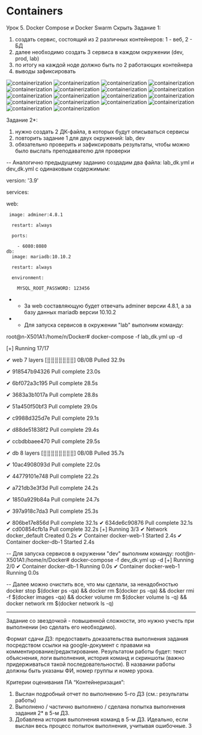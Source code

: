 # Containers
Урок 5. Docker Compose и Docker Swarm
Скрыть
Задание 1:
1) создать сервис, состоящий из 2 различных контейнеров: 1 - веб, 2 - БД
2) далее необходимо создать 3 сервиса в каждом окружении (dev, prod, lab)
3) по итогу на каждой ноде должно быть по 2 работающих контейнера
4) выводы зафиксировать

![containerization](https://github.com/Amant-987/Containers/blob/main/Screenshots_task1/Screenshot_1.png)
![containerization](https://github.com/Amant-987/Containers/blob/main/Screenshots_task1/Screenshot_2.png)
![containerization](https://github.com/Amant-987/Containers/blob/main/Screenshots_task1/Screenshot_3.png)
![containerization](https://github.com/Amant-987/Containers/blob/main/Screenshots_task1/Screenshot_4.png)
![containerization](https://github.com/Amant-987/Containers/blob/main/Screenshots_task1/Screenshot_5.png)
![containerization](https://github.com/Amant-987/Containers/blob/main/Screenshots_task1/Screenshot_6.png)
![containerization](https://github.com/Amant-987/Containers/blob/main/Screenshots_task1/Screenshot_7.png)
![containerization](https://github.com/Amant-987/Containers/blob/main/Screenshots_task1/Screenshot_8.png)
![containerization](https://github.com/Amant-987/Containers/blob/main/Screenshots_task1/Screenshot_9.png)
![containerization](https://github.com/Amant-987/Containers/blob/main/Screenshots_task1/Screenshot_10.png)
![containerization](https://github.com/Amant-987/Containers/blob/main/Screenshots_task1/Screenshot_11.png)
![containerization](https://github.com/Amant-987/Containers/blob/main/Screenshots_task1/Screenshot_12.png)
![containerization](https://github.com/Amant-987/Containers/blob/main/Screenshots_task1/Screenshot_13.png)
![containerization](https://github.com/Amant-987/Containers/blob/main/Screenshots_task1/Screenshot_14.png)
![containerization](https://github.com/Amant-987/Containers/blob/main/Screenshots_task1/Screenshot_15.png)
![containerization](https://github.com/Amant-987/Containers/blob/main/Screenshots_task1/Screenshot_16.png)
![containerization](https://github.com/Amant-987/Containers/blob/main/Screenshots_task1/Screenshot_17.png)
![containerization](https://github.com/Amant-987/Containers/blob/main/Screenshots_task1/Screenshot_18.png)



Задание 2*:
1) нужно создать 2 ДК-файла, в которых будут описываться сервисы
2) повторить задание 1 для двух окружений: lab, dev
3) обязательно проверить и зафиксировать результаты, чтобы можно было выслать преподавателю для проверки


-- Аналогично предыдущему заданию создадим два файла:  lab_dk.yml и dev_dk.yml с одинаковым содержимым:

version: '3.9'

services:

   web:

     image: adminer:4.8.1

      restart: always

      ports:

        - 6080:8080
    db:
      image: mariadb:10.10.2

      restart: always

      environment:

        MYSQL_ROOT_PASSWORD: 123456

- - За web составляющую будет отвечать adminer версии 4.8.1, а за базу данных mariadb версии 10.10.2

- - Для запуска сервисов в окружении "lab" выполним команду:

root@n-X501A1:/home/n/Docker# docker-compose -f lab_dk.yml up -d

[+] Running 17/17

 ✔ web 7 layers [⣿⣿⣿⣿⣿⣿⣿]      0B/0B      Pulled                          32.9s 

   ✔ 918547b94326 Pull complete                                           23.0s 

   ✔ 6bf072a3c195 Pull complete                                           28.5s 

   ✔ 3683a3b1017a Pull complete                                           28.8s 

   ✔ 51a450f50bf3 Pull complete                                           29.0s 

   ✔ c9988d325d7e Pull complete                                           29.1s 

   ✔ d88de51838f2 Pull complete                                           29.4s 

   ✔ ccbdbbaee470 Pull complete                                           29.5s 

 ✔ db 8 layers [⣿⣿⣿⣿⣿⣿⣿⣿]      0B/0B      Pulled                          35.7s 

   ✔ 10ac4908093d Pull complete                                           22.0s 

   ✔ 44779101e748 Pull complete                                           22.2s 

   ✔ a721db3e3f3d Pull complete                                           24.2s 

   ✔ 1850a929b84a Pull complete                                           24.7s 

   ✔ 397a918c7da3 Pull complete                                           25.3s 
   
   ✔ 806be17e856d Pull complete                                           32.1s 
   ✔ 634de6c90876 Pull complete                                           32.1s 
   ✔ cd00854cfb1a Pull complete                                           32.2s 
[+] Running 3/3
 ✔ Network docker_default  Created                                         0.2s 
 ✔ Container docker-web-1  Started                                         2.4s 
 ✔ Container docker-db-1   Started                                         2.4s 
 
 -- Для запуска сервисов в окружении "dev" выполним команду:
root@n-X501A1:/home/n/Docker# docker-compose -f dev_dk.yml up -d
[+] Running 2/0
 ✔ Container docker-db-1   Running                                         0.0s 
 ✔ Container docker-web-1  Running                                         0.0s 

-- Далее можно очистить все, что мы сделали, за ненадобностью
docker stop $(docker ps -qa) && docker rm $(docker ps -qa) && docker rmi -f $(docker images -qa) && docker volume rm $(docker volume ls -q) && docker network rm $(docker network ls -q)




__________________________________________________________________________________________________________
Задание со звездочкой - повышенной сложности, это нужно учесть при выполнении (но сделать его необходимо).

Формат сдачи ДЗ: предоставить доказательства выполнения задания посредством ссылки на google-документ с правами на комментирование/редактирование.
Результатом работы будет: текст объяснения, логи выполнения, история команд и скриншоты (важно придерживаться такой последовательности).
В названии работы должны быть указаны ФИ, номер группы и номер урока.

Критерии оценивания ПА “Контейнеризация”:
1) Выслан подробный отчет по выполнению 5-го ДЗ (см.: результаты работы)
2) Выполнено / частично выполнено / сделана попытка выполнения задания 2* в 5-м ДЗ.
3) Добавлена история выполнения команд в 5-м ДЗ. Идеально, если выслан весь процесс попыток выполнения, учитывая ошибочные.
3
